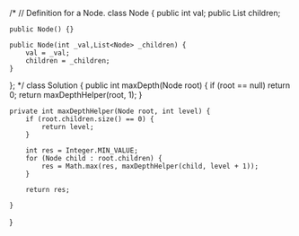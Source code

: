 /*
// Definition for a Node.
class Node {
    public int val;
    public List<Node> children;

    public Node() {}

    public Node(int _val,List<Node> _children) {
        val = _val;
        children = _children;
    }
};
*/
class Solution {
    public int maxDepth(Node root) {
        if (root == null) return 0;
        return maxDepthHelper(root, 1);
    }
    
    private int maxDepthHelper(Node root, int level) {
        if (root.children.size() == 0) {
            return level;
        }
        
        int res = Integer.MIN_VALUE;
        for (Node child : root.children) {
            res = Math.max(res, maxDepthHelper(child, level + 1));
        }
        
        return res;
        
    }
}
